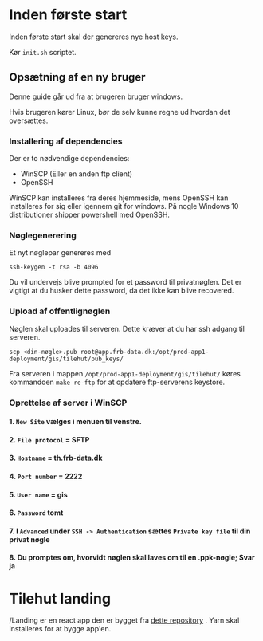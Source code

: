 # Inden første start

Inden første start skal der genereres nye host keys.

Kør `init.sh` scriptet.

## Opsætning af en ny bruger

Denne guide går ud fra at brugeren bruger windows.

Hvis brugeren kører Linux, bør de selv kunne regne ud hvordan det oversættes.

### Installering af dependencies

Der er to nødvendige dependencies:

* WinSCP (Eller en anden ftp client)
* OpenSSH

WinSCP kan installeres fra deres hjemmeside, mens OpenSSH kan installeres for sig eller igennem git for windows. På nogle Windows 10 distributioner shipper powershell med OpenSSH.

### Nøglegenerering

Et nyt nøglepar genereres med

```shell
ssh-keygen -t rsa -b 4096
```

Du vil undervejs blive prompted for et password til privatnøglen. Det er vigtigt at du husker dette password, da det ikke kan blive recovered.

### Upload af offentlignøglen

Nøglen skal uploades til serveren. Dette kræver at du har ssh adgang til serveren.

```shell
scp <din-nøgle>.pub root@app.frb-data.dk:/opt/prod-app1-deployment/gis/tilehut/pub_keys/
```

Fra serveren i mappen `/opt/prod-app1-deployment/gis/tilehut/` køres kommandoen `make re-ftp` for at opdatere ftp-serverens keystore.

### Oprettelse af server i WinSCP

#### 1.  `New Site` vælges i menuen til venstre.

#### 2. `File protocol` = SFTP

#### 3. `Hostname` = th.frb-data.dk

#### 4. `Port number` = 2222

#### 5. `User name` = gis

#### 6. `Password` tomt

#### 7. I `Advanced` under `SSH -> Authentication` sættes `Private key file` til din privat nøgle

#### 8. Du promptes om, hvorvidt nøglen skal laves om til en .ppk-nøgle; Svar ja

# Tilehut landing
/Landing er en react app den er bygget fra  [dette repository](https://github.com/frederiksberg/tilehut-landing) . Yarn skal installeres for at bygge app'en. 
